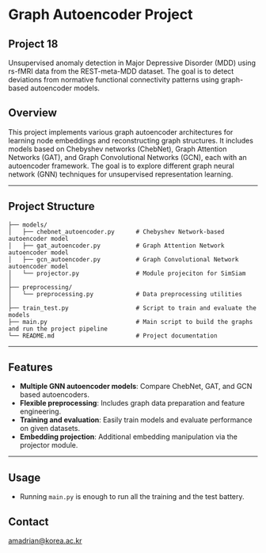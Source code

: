 # Graph Autoencoder Project

## Project 18 

Unsupervised anomaly detection in Major Depressive Disorder (MDD) using rs-fMRI data from the REST-meta-MDD dataset. The goal is to detect deviations from normative functional connectivity patterns using graph-based autoencoder models.

## Overview

This project implements various graph autoencoder architectures for learning node embeddings and reconstructing graph structures. It includes models based on Chebyshev networks (ChebNet), Graph Attention Networks (GAT), and Graph Convolutional Networks (GCN), each with an autoencoder framework. The goal is to explore different graph neural network (GNN) techniques for unsupervised representation learning.

---

## Project Structure
```
├── models/
│   ├── chebnet_autoencoder.py      # Chebyshev Network-based autoencoder model
│   ├── gat_autoencoder.py          # Graph Attention Network autoencoder model
│   ├── gcn_autoencoder.py          # Graph Convolutional Network autoencoder model
│   └── projector.py                # Module projeciton for SimSiam
│
├── preprocessing/
│   └── preprocessing.py            # Data preprocessing utilities
│
├── train_test.py                   # Script to train and evaluate the models
├── main.py                         # Main script to build the graphs and run the project pipeline
└── README.md                       # Project documentation
```

---

## Features

- **Multiple GNN autoencoder models**: Compare ChebNet, GAT, and GCN based autoencoders.
- **Flexible preprocessing**: Includes graph data preparation and feature engineering.
- **Training and evaluation**: Easily train models and evaluate performance on given datasets.
- **Embedding projection**: Additional embedding manipulation via the projector module.

---

## Usage
- Running `main.py` is enough to run all the training and the test battery.

## Contact
amadrian@korea.ac.kr
